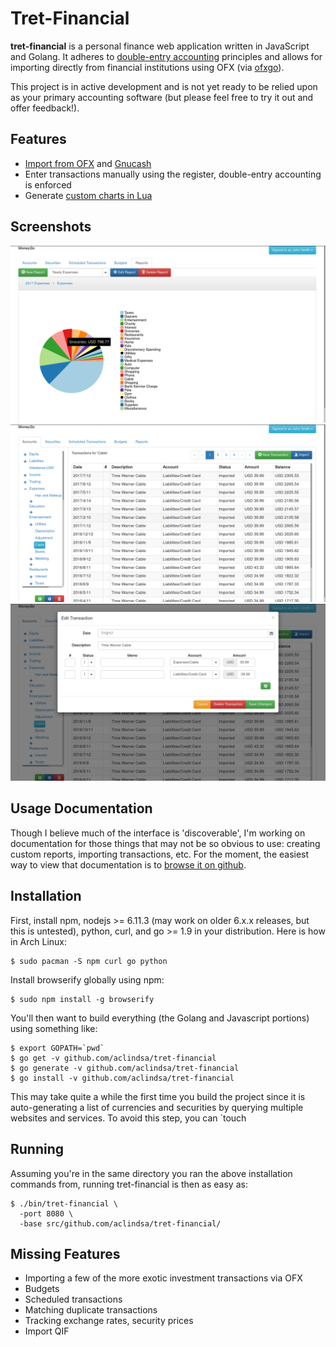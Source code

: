 # Tret-Financial

**tret-financial** is a personal finance web application written in JavaScript and
Golang. It adheres to [double-entry
accounting](https://en.wikipedia.org/wiki/Double-entry_bookkeeping_system)
principles and allows for importing directly from financial institutions using
OFX (via [ofxgo](https://github.com/aclindsa/ofxgo)).

This project is in active development and is not yet ready to be relied upon as
your primary accounting software (but please feel free to try it out and offer
feedback!).

## Features

* [Import from OFX](./docs/ofx_imports.md) and
  [Gnucash](http://www.gnucash.org/)
* Enter transactions manually using the register, double-entry accounting is
  enforced
* Generate [custom charts in Lua](./docs/lua_reports.md)

## Screenshots

![Yearly Expense Report](./screenshots/yearly_expenses.png)
![Transaction Register](./screenshots/transaction_register.png)
![Transaction Editing](./screenshots/editing_transaction.png)

## Usage Documentation

Though I believe much of the interface is 'discoverable', I'm working on
documentation for those things that may not be so obvious to use: creating
custom reports, importing transactions, etc. For the moment, the easiest way to
view that documentation is to [browse it on github](./docs/index.md).

## Installation

First, install npm, nodejs >= 6.11.3 (may work on older 6.x.x releases, but this
is untested), python, curl, and go >= 1.9 in your distribution. Here is how in
Arch Linux:

	$ sudo pacman -S npm curl go python

Install browserify globally using npm:

	$ sudo npm install -g browserify

You'll then want to build everything (the Golang and Javascript portions) using
something like:

	$ export GOPATH=`pwd`
	$ go get -v github.com/aclindsa/tret-financial
	$ go generate -v github.com/aclindsa/tret-financial
	$ go install -v github.com/aclindsa/tret-financial

This may take quite a while the first time you build the project since it is
auto-generating a list of currencies and securities by querying multiple
websites and services. To avoid this step, you can `touch

## Running

Assuming you're in the same directory you ran the above installation commands
from, running tret-financial is then as easy as:

	$ ./bin/tret-financial \
	  -port 8080 \
	  -base src/github.com/aclindsa/tret-financial/


## Missing Features

* Importing a few of the more exotic investment transactions via OFX
* Budgets
* Scheduled transactions
* Matching duplicate transactions
* Tracking exchange rates, security prices
* Import QIF
